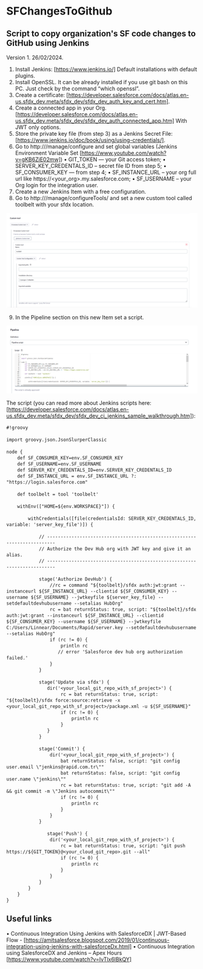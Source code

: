 # SFChangesToGithub
## Script to copy organization's SF code changes to GitHub using Jenkins

Version 1. 26/02/2024.


1.	Install Jenkins: [https://www.jenkins.io/] Default installations with default plugins.
2.	Install OpenSSL. It can be already installed if you use git bash on this PC. Just check by the command “which openssl”.
3.	Create a certificate: [https://developer.salesforce.com/docs/atlas.en-us.sfdx_dev.meta/sfdx_dev/sfdx_dev_auth_key_and_cert.htm].
4.	Create a connected app in your Org. [https://developer.salesforce.com/docs/atlas.en-us.sfdx_dev.meta/sfdx_dev/sfdx_dev_auth_connected_app.htm] With JWT only options.
5.	Store the private key file (from step 3) as a Jenkins Secret File: [https://www.jenkins.io/doc/book/using/using-credentials/].
6.	Go to http://<your _jenkins_site_and_port>/manage/configure and set global variables (Jenkins Environment Variable Set [https://www.youtube.com/watch?v=gKB6ZiE02mw])
•	GIT_TOKEN — your Git access token;
•	SERVER_KEY_CREDENTALS_ID – secret file ID from step 5;
•	SF_CONSUMER_KEY — from step 4;
•	SF_INSTANCE_URL – your org full url like https://<your_org>.my.salesforce.com;
•	SF_USERNAME – your Org login for the integration user.
7.	Create a new Jenkins Item with a free configuration.
8.	Go to http://<your _jenkins_site_and_port>/manage/configureTools/ and set a new custom tool called toolbelt with your sfdx location.

![Custom tool panel](/images/1.png)

9.	In the Pipeline section on this new Item set a script.

![Script panel](/images/2.png)

The script (you can read more about Jenkins scripts here: [https://developer.salesforce.com/docs/atlas.en-us.sfdx_dev.meta/sfdx_dev/sfdx_dev_ci_jenkins_sample_walkthrough.htm]):


```
#!groovy

import groovy.json.JsonSlurperClassic

node {
    def SF_CONSUMER_KEY=env.SF_CONSUMER_KEY
    def SF_USERNAME=env.SF_USERNAME
    def SERVER_KEY_CREDENTALS_ID=env.SERVER_KEY_CREDENTALS_ID
    def SF_INSTANCE_URL = env.SF_INSTANCE_URL ?: "https://login.salesforce.com"

    def toolbelt = tool 'toolbelt'

    withEnv(["HOME=${env.WORKSPACE}"]) {
        
        withCredentials([file(credentialsId: SERVER_KEY_CREDENTALS_ID, variable: 'server_key_file')]) {

            // -------------------------------------------------------------------------
            // Authorize the Dev Hub org with JWT key and give it an alias.
            // -------------------------------------------------------------------------

            stage('Authorize DevHub') {
                //rc = command "${toolbelt}/sfdx auth:jwt:grant --instanceurl ${SF_INSTANCE_URL} --clientid ${SF_CONSUMER_KEY} --username ${SF_USERNAME} --jwtkeyfile ${server_key_file} --setdefaultdevhubusername --setalias HubOrg"
                rc = bat returnStatus: true, script: "${toolbelt}/sfdx auth:jwt:grant --instanceurl ${SF_INSTANCE_URL} --clientid ${SF_CONSUMER_KEY} --username ${SF_USERNAME} --jwtkeyfile C:/Users/Linnear/Documents/Rapid/server.key --setdefaultdevhubusername --setalias HubOrg"
                if (rc != 0) {
                    println rc
                   // error 'Salesforce dev hub org authorization failed.'
                }
            }
            
            stage('Update via sfdx') {
               dir('<your_local_git_repo_with_sf_project>') {
                    rc = bat returnStatus: true, script: "${toolbelt}/sfdx force:source:retrieve -x <your_local_git_repo_with_sf_project>/package.xml -u ${SF_USERNAME}"
                    if (rc != 0) {
                        println rc
                    }
               }
            }
            
            stage('Commit') {
                dir('<your_local_git_repo_with_sf_project>') {
                    bat returnStatus: false, script: "git config user.email \"jenkins@rapid.com.tr\""
                    bat returnStatus: false, script: "git config user.name \"jenkins\""
                    rc = bat returnStatus: true, script: "git add -A && git commit -m \"Jenkins autocommit\""
                    if (rc != 0) {
                        println rc
                    }
                }
            }
            
               stage('Push') {
                dir('<your_local_git_repo_with_sf_project>') {
                    rc = bat returnStatus: true, script: "git push https://${GIT_TOKEN}@<your_cloud_git_repo>.git --all"
                    if (rc != 0) {
                        println rc
                    }
                }
            }
        }
    }
}
```

## Useful links

•	Continuous Integration Using Jenkins with SalesforceDX | JWT-Based Flow - [https://amitsalesforce.blogspot.com/2019/01/continuous-integration-using-jenkins-with-salesforceDx.html]
•	Continuous Integration using SalesforceDX and Jenkins – Apex Hours [https://www.youtube.com/watch?v=IvTlx6lBkQY]



